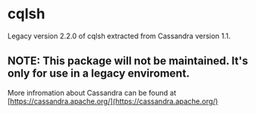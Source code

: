 # cqlsh

Legacy version 2.2.0 of cqlsh extracted from Cassandra version 1.1.

## NOTE: This package will not be maintained. It's only for use in a legacy enviroment.

More infromation about Cassandra can be found at [https://cassandra.apache.org/](https://cassandra.apache.org/)
